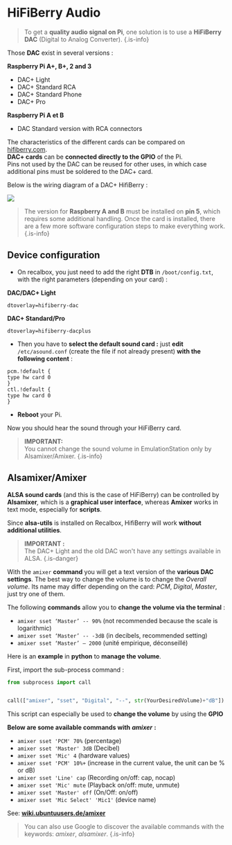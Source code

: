 # HiFiBerry Audio


>To get a **quality audio signal on Pi**, one solution is to use a **HiFiBerry DAC** \(Digital to Analog Converter\).
{.is-info}

Those **DAC** exist in several versions :

**Raspberry Pi A+, B+, 2 and 3**

* DAC+ Light
* DAC+ Standard RCA
* DAC+ Standard Phone
* DAC+ Pro

**Raspberry Pi A et B**

* DAC Standard version with RCA connectors

The characteristics of the different cards can be compared on [hifiberry.com](http://www.hifiberry.com).  
**DAC+ cards** can be **connected directly to the GPIO** of the Pi.  
Pins not used by the DAC can be reused for other uses, in which case additional pins must be soldered to the DAC+ card.

Below is the wiring diagram of a DAC+ HifiBerry :

![](https://gblobscdn.gitbook.com/assets%2F-LdKTX4ollh_G72-pO8z%2F-M4MJhLQO6S2oqnO487A%2F-M4MKkv1EquQT-H7eNn7%2Fimage.png?alt=media&token=8ca251e1-640a-4a7e-9c2e-ed3a8ba78e8c)


>The version for **Raspberry A and B** must be installed on **pin 5**, which requires some additional handling. Once the card is installed, there are a few more software configuration steps to make everything work.
{.is-info}

## Device configuration

* On recalbox, you just need to add the right **DTB** in `/boot/config.txt`, with the right parameters \(depending on your card\) :

**DAC/DAC+ Light**

`dtoverlay=hifiberry-dac`

**DAC+ Standard/Pro**

`dtoverlay=hifiberry-dacplus`     


* Then you have to **select the default sound card :** just **edit** `/etc/asound.conf` \(create the file if not already present\) **with the following content** :

`pcm.!default {`  
`type hw card 0`  
`}`  
`ctl.!default {`  
`type hw card 0`  
`}`

* **Reboot** your Pi.

Now you should hear the sound through your HiFiBerry card.


>**IMPORTANT:**  
>You cannot change the sound volume in EmulationStation only by Alsamixer/Amixer.
{.is-info}

## Alsamixer/Amixer <a id="alsamixer-amixer"></a>

**ALSA sound cards** \(and this is the case of HiFiBerry\) can be controlled by **Alsamixer**_,_ which is a **graphical user interface**, whereas **Amixer** works in text mode, especially for **scripts**.

Since **alsa-utils** is installed on Recalbox, HifiBerry will work **without additional utilities**.


>**IMPORTANT :**  
>The DAC+ Light and the old DAC won't have any settings available in ALSA.
{.is-danger}

With the `amixer` **command** you will get a text version of the **various DAC settings**. The best way to change the volume is to change the _Overall volume_. Its name may differ depending on the card: _PCM_, _Digital_, _Master_, just try one of them.

The following **commands** allow you to **change the volume via the terminal** :

* `amixer sset ‘Master’ -- 90%` \(not recommended because the scale is logarithmic\)
* `amixer sset ‘Master’ -- -3dB` \(in decibels, recommended setting\)
* `amixer sset ‘Master’ – 2000` \(unité empirique, déconseillé\)

Here is an **example** in **python** to **manage the volume**.

First, import the sub-process command :

```python
from subprocess import call


call(["amixer", "sset", "Digital", "--", str(YourDesiredVolume)+"dB"])
```

This script can especially be used to **change the volume** by using the **GPIO**

**Below are some available commands with** _**amixer**_ **:**

* `amixer sset 'PCM' 70%` \(percentage\)
* `amixer sset 'Master' 3dB` \(Decibel\)
* `amixer sset 'Mic' 4` \(hardware values\)
* `amixer sset 'PCM' 10%+` \(increase in the current value, the unit can be % or dB\)
* `amixer sset 'Line' cap` \(Recording on/off: cap, nocap\)
* `amixer sset 'Mic' mute` \(Playback on/off: mute, unmute\)
* `amixer sset 'Master' off` \(On/Off: on/off\)
* `amixer sset 'Mic Select' 'Mic1'` \(device name\)

See: [**wiki.ubuntuusers.de/amixer**](https://wiki.ubuntuusers.de/amixer/)


>You can also use Google to discover the available commands with the keywords: _amixer_, _alsamixer_.
{.is-info}

